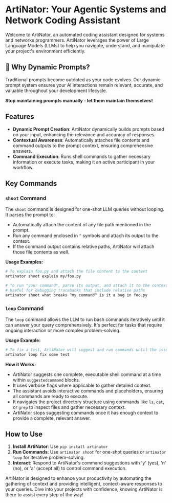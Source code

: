 # ArtiNator: Your Agentic Systems and Network Coding Assistant

Welcome to ArtiNator, an automated coding assistant designed for systems and
networks programmers. ArtiNator leverages the power of Large Language Models
(LLMs) to help you navigate, understand, and manipulate your project's
environment efficiently.

## 🌟 Why Dynamic Prompts?

Traditional prompts become outdated as your code evolves. Our dynamic prompt
system ensures your AI interactions remain relevant, accurate, and valuable
throughout your development lifecycle.

**Stop maintaining prompts manually - let them maintain themselves!**

## Features

- **Dynamic Prompt Creation**: ArtiNator dynamically builds prompts based on
  your input, enhancing the relevance and accuracy of responses.
- **Contextual Awareness**: Automatically attaches file contents and command
  outputs to the prompt context, ensuring comprehensive answers.
- **Command Execution**: Runs shell commands to gather necessary information or
  execute tasks, making it an active participant in your workflow.

## Key Commands

### `shoot` Command

The `shoot` command is designed for one-shot LLM queries without looping. It
parses the prompt to:

- Automatically attach the content of any file path mentioned in the prompt.
- Run any command enclosed in `^` symbols and attach its output to the context.
- If the command output contains relative paths, ArtiNator will attach those
  file contents as well.

**Usage Examples:**

```bash
# To explain foo.py and attach the file content to the context
artinator shoot explain my/foo.py

# To run "your command", parse its output, and attach it to the context
# Useful for debugging tracebacks that include relative paths
artinator shoot what breaks ^my command^ is it a bug in foo.py
```

### `loop` Command

The `loop` command allows the LLM to run bash commands iteratively until it can
answer your query comprehensively. It's perfect for tasks that require ongoing
interaction or more complex problem-solving.

**Usage Example:**

```bash
# To fix a test, ArtiNator will suggest and run commands until the issue is resolved
artinator loop fix some test
```

**How it Works:**

- ArtiNator suggests one complete, executable shell command at a time within ```suggestedcommand``` blocks.
- It uses verbose flags where applicable to gather detailed context.
- The assistant avoids interactive commands and placeholders, ensuring all commands are ready to execute.
- It navigates the project directory structure using commands like `ls`, `cat`, or `grep` to inspect files and gather necessary context.
- ArtiNator stops suggesting commands once it has enough context to provide a complete, relevant answer.

## How to Use

1. **Install ArtiNator**: Use `pip install artinator`
2. **Run Commands**: Use `artinator shoot` for one-shot queries or `artinator loop` for iterative problem-solving.
3. **Interact**: Respond to ArtiNator's command suggestions with 'y' (yes), 'n' (no), or 'a' (accept all) to control command execution.

ArtiNator is designed to enhance your productivity by automating the gathering
of context and providing intelligent, context-aware responses to your queries.
Dive into your projects with confidence, knowing ArtiNator is there to assist
every step of the way!
